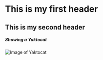 # This is my first header
## This is my second header

##### Showing a Yaktocat
![Image of Yaktocat](https://octodex.github.com/images/yaktocat.png)
